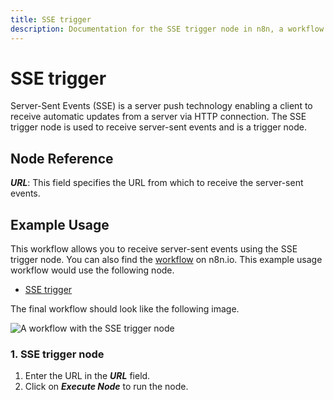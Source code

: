 ```yaml
---
title: SSE trigger
description: Documentation for the SSE trigger node in n8n, a workflow automation platform. Includes guidance on usage, and links to examples.
---
```


# SSE trigger

Server-Sent Events (SSE) is a server push technology enabling a client to receive automatic updates from a server via HTTP connection. The SSE trigger node is used to receive server-sent events and is a trigger node.

## Node Reference

***URL***: This field specifies the URL from which to receive the server-sent events.

## Example Usage

This workflow allows you to receive server-sent events using the SSE trigger node. You can also find the [workflow](https://n8n.io/workflows/639) on n8n.io. This example usage workflow would use the following node.
- [SSE trigger]()

The final workflow should look like the following image.

![A workflow with the SSE trigger node](/_images/integrations/builtin/core-nodes/ssetrigger/workflow.png)


### 1. SSE trigger node

1. Enter the URL in the ***URL*** field. 
2. Click on ***Execute Node*** to run the node.

